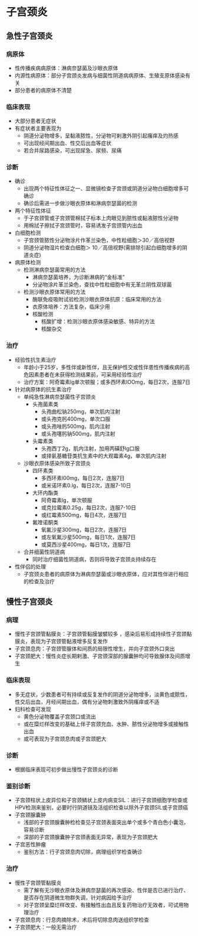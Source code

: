 # 子宫颈炎
## 急性子宫颈炎
### 病原体
- 性传播疾病病原体：淋病奈瑟菌及沙眼衣原体
- 内源性病原体：部分子宫颈炎发病与细菌性阴道病病原体、生殖支原体感染有关
- 部分患者的病原体不清楚
### 临床表现
- 大部分患者无症状
- 有症状者主要表现为
  - 阴道分泌物增多，呈黏液脓性，分泌物可剌激外阴引起瘙痒及灼热感
  - 可出现经间期出血、性交后出血等症状
  - 若合并尿路感染，可出现尿急、尿频、尿痛
### 诊断
- 确诊
  - 出现两个特征性体征之一、显微镜检查子宫颈或阴道分泌物白细胞增多可确诊
  - 确诊后需进一步做沙眼衣原体和淋病奈瑟菌的检测
- 两个特征性体征
  - 于子宫颈管或子宫颈管棉拭子标本上肉眼见到脓性或黏液脓性分泌物
  - 用棉拭子擦拭子宫颈管时，容易诱发子宫颈管内出血
- 白细胞检测
  - 子宫颈管脓性分泌物涂片作革兰染色，中性粒细胞＞30／高倍视野
  - 阴道分泌物湿片检查白细胞＞ 10／高倍视野(需排除引起白细胞增多的阴道炎症)
- 病原体检测
  - 检测淋病奈瑟菌常用的方法
    - 淋病奈瑟菌培养，为诊断淋病的“金标准”
    - 分泌物涂片革兰染色，查找中性粒细胞中有无革兰阴性双球菌
  - 检测沙眼衣原体常用的方法
    - 酶联免疫吸附试验检测沙眼衣原体抗原：临床常用的方法
    - 衣原体培养：方法复杂，临床少用
    - 核酸检测
      - 核酸扩增：检测沙眼衣原体感染敏感、特异的方法
      - 核酸杂交
### 治疗
- 经验性抗生素治疗
  - 年龄小于25岁，多性伴或新性伴，且无保护性交或性伴患性传播疾病的高危因素患者在未获得检测结果前，可采用经验性治疗
  - 治疗方案：阿奇霉素lg单次顿服；或多西环素lOOmg，每日2次，连服7日
- 针对病原体的抗生素治疗
  - 单纯急性淋病奈瑟菌性子宫颈炎
    - 头孢菌素类
      - 头孢曲松钠250mg，单次肌内注射
      - 或头孢克肟400mg，单次口服
      - 或头孢唑肟500mg，肌内注射
      - 或头孢噻肟钠500mg，肌内注射
    - 头霉素类
      - 头孢西丁2g，肌内注射，加用丙磺舒lg口服
      - 或择氨基糖苷类抗生素中的大观霉素4g，单次肌内注射
  - 沙眼衣原体感染所致子宫颈炎
    - 四环素类
      - 多西环素l00mg，每日2次，连服7日
      - 或米诺环素0.lg，每日2次，连服7-10日
    - 大环内酯类
      - 阿奇霉素lg，单次顿服
      - 或克拉霉素0.25g，每日2次，连服7-10日
      - 或红霉素500mg，每日4次，连服7日
    - 氟喹诺酮类
      - 氧氟沙星300mg，每日2次，连服7日
      - 或左氧氟沙星500mg，每日1次，连服7日
      - 或莫西沙星400mg，每日1次，连服7日
  - 合并细菌性阴道病
    - 同时治疗细菌性阴道病，否则将导致子宫颈炎持续存在
- 性伴侣的处理
  - 子宫颈炎患者的病原体为淋病奈瑟菌或沙眼衣原体，应对其性伴进行相应的检查及治疗
## 慢性子宫颈炎
### 病理
- 慢性子宫颈管黏膜炎：子宫颈管黏膜皱襞较多 ，感染后易形成持续性子宫颈黏膜炎，表现为子宫颈管黏液增多反复发作
- 子宫颈息肉：子宫颈管腺体和间质的局限性增生，并向子宫颈外口突出
- 子宫颈肥大：慢性炎症长期剌激、子宫颈深部的腺囊肿均可导致腺体及间质增生
### 临床表现
- 多无症状，少数患者可有持续或反复发作的阴道分泌物增多，淡黄色或脓性，性交后出血，月经间期出血，偶有分泌物刺激致外阴瘙痒或不适
- 妇科检查可发现
  - 黄色分泌物覆盖子宫颈口或流出
  - 或在糜烂样改变的基础上伴子宫颈充血、水肿、脓性分泌物增多或接触性出血
  - 或可表现为子宫颈息肉或子宫颈肥大
### 诊断
- 根据临床表现可初步做出慢性子宫颈炎的诊断
### 鉴别诊断
- 子宫颈柱状上皮异位和子宫颈鳞状上皮内病变SIL：进行子宫颈细胞学检查或HPV检测来鉴别，必要时行阴道镜及活组织检查以除外子宫颈SIL或子宫颈癌
- 子宫颈腺囊肿
  - 浅部的子宫颈腺囊肿检检查见子宫颈表面突出单个或多个青白色小囊泡，容易诊断
  - 深部的子宫颈腺囊肿子宫颈表面无异常，表现为子宫颈肥大
- 子宫恶性肿瘤
  - 鉴别方法：行子宫颈息肉切除，病理组织学检查确诊
### 治疗
- 慢性子宫颈管黏膜炎
  - 需了解有无沙眼衣原体及淋病奈瑟菌的再次感染、性伴是否已进行治疗、是否存在阴道微生物群失调，针对病因给予治疗
  - 对子宫颈呈糜烂样改变、有接触性出血且反复药物治疗无效者，可试用物理治疗
- 子宫颈息肉：行息肉摘除术，术后将切除息肉送组织学检查
- 子宫颈肥大：一般无需治疗